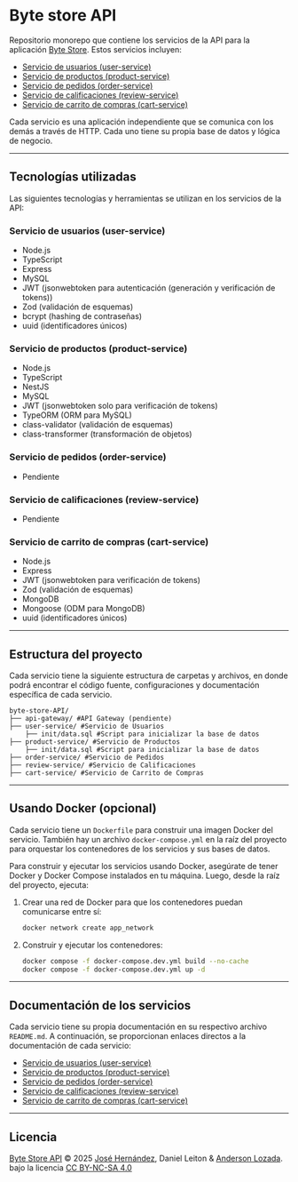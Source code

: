 # Byte store API

Repositorio monorepo que contiene los servicios de la API para la aplicación [Byte Store](https://github.com/JoseDHernandez/ByteStore). Estos servicios incluyen:

- [Servicio de usuarios (user-service)](https://github.com/JoseDHernandez/ByteStore-API/tree/main/user-service)
- [Servicio de productos (product-service)](https://github.com/JoseDHernandez/ByteStore-API/tree/main/product-service)
- [Servicio de pedidos (order-service)](https://github.com/JoseDHernandez/ByteStore-API/tree/main/order-service)
- [Servicio de calificaciones (review-service)](https://github.com/JoseDHernandez/ByteStore-API/tree/main/review-service)
- [Servicio de carrito de compras (cart-service)](https://github.com/JoseDHernandez/ByteStore-API/tree/main/cart-service)

Cada servicio es una aplicación independiente que se comunica con los demás a través de HTTP. Cada uno tiene su propia base de datos y lógica de negocio.

---

## Tecnologías utilizadas

Las siguientes tecnologías y herramientas se utilizan en los servicios de la API:

### Servicio de usuarios (user-service)

- Node.js
- TypeScript
- Express
- MySQL
- JWT (jsonwebtoken para autenticación (generación y verificación de tokens))
- Zod (validación de esquemas)
- bcrypt (hashing de contraseñas)
- uuid (identificadores únicos)

### Servicio de productos (product-service)

- Node.js
- TypeScript
- NestJS
- MySQL
- JWT (jsonwebtoken solo para verificación de tokens)
- TypeORM (ORM para MySQL)
- class-validator (validación de esquemas)
- class-transformer (transformación de objetos)

### Servicio de pedidos (order-service)

- Pendiente

### Servicio de calificaciones (review-service)

- Pendiente

### Servicio de carrito de compras (cart-service)

- Node.js
- Express
- JWT (jsonwebtoken para verificación de tokens)
- Zod (validación de esquemas)
- MongoDB
- Mongoose (ODM para MongoDB)
- uuid (identificadores únicos)

---

## Estructura del proyecto

Cada servicio tiene la siguiente estructura de carpetas y archivos, en donde podrá encontrar el código fuente, configuraciones y documentación específica de cada servicio.

```text
byte-store-API/
├── api-gateway/ #API Gateway (pendiente)
├── user-service/ #Servicio de Usuarios
    ├── init/data.sql #Script para inicializar la base de datos
├── product-service/ #Servicio de Productos
    ├── init/data.sql #Script para inicializar la base de datos
├── order-service/ #Servicio de Pedidos
├── review-service/ #Servicio de Calificaciones
├── cart-service/ #Servicio de Carrito de Compras

```

---

## Usando Docker (opcional)

Cada servicio tiene un `Dockerfile` para construir una imagen Docker del servicio. También hay un archivo `docker-compose.yml` en la raíz del proyecto para orquestar los contenedores de los servicios y sus bases de datos.

Para construir y ejecutar los servicios usando Docker, asegúrate de tener Docker y Docker Compose instalados en tu máquina. Luego, desde la raíz del proyecto, ejecuta:

1. Crear una red de Docker para que los contenedores puedan comunicarse entre sí:
   ```bash
   docker network create app_network
   ```
2. Construir y ejecutar los contenedores:
   ```bash
   docker compose -f docker-compose.dev.yml build --no-cache
   docker compose -f docker-compose.dev.yml up -d
   ```

---

## Documentación de los servicios

Cada servicio tiene su propia documentación en su respectivo archivo `README.md`. A continuación, se proporcionan enlaces directos a la documentación de cada servicio:

- [Servicio de usuarios (user-service)](https://github.com/JoseDHernandez/ByteStore-API/tree/main/user-service/README.md)
- [Servicio de productos (product-service)](https://github.com/JoseDHernandez/ByteStore-API/tree/main/product-service/README.md)
- [Servicio de pedidos (order-service)](https://github.com/JoseDHernandez/ByteStore-API/tree/main/order-service/README.md)
- [Servicio de calificaciones (review-service)](https://github.com/JoseDHernandez/ByteStore-API/tree/main/review-service/README.md)
- [Servicio de carrito de compras (cart-service)](https://github.com/JoseDHernandez/ByteStore-API/tree/main/cart-service/README.md)

---

## Licencia

[Byte Store API](https://github.com/JoseDHernandez/ByteStore-API/tree/main) &copy; 2025 [José Hernández](https://josedhernandez.com), Daniel Leiton & [Anderson Lozada](https://github.com/andersoncoder-droid). bajo la licencia [CC BY-NC-SA 4.0](https://creativecommons.org/licenses/by-nc-sa/4.0/)
